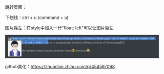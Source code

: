 跳转页面：[]()

下划线：ctrl + u (command + u)

图片靠左：在style中加入一行"float: left"可以让图片靠左

![img](./assets/1681906383304-55cf6b7d-1093-4bfb-9d5d-576d6ded8c1a.png)

github美化：https://zhuanlan.zhihu.com/p/454597068
